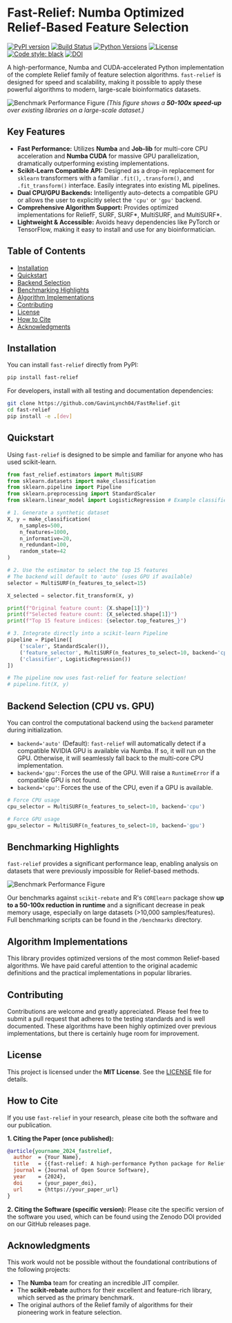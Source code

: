 # Fast-Relief: Numba Optimized Relief-Based Feature Selection

[![PyPI version](https://img.shields.io/pypi/v/fast-relief.svg)](https://pypi.org/project/fast-relief/)
[![Build Status](https://img.shields.io/github/actions/workflow/status/your-username/fast-relief/ci.yml?branch=main)](https://github.com/GavinLynch04/FastRelief/actions)
[![Python Versions](https://img.shields.io/pypi/pyversions/fast-relief.svg)](https://pypi.org/project/fast-relief/)
[![License](https://img.shields.io/pypi/l/fast-relief.svg)](https://github.com/GavinLynch04/FastRelief/blob/main/LICENSE)
[![Code style: black](https://img.shields.io/badge/code%20style-black-000000.svg)](https://github.com/psf/black)
[![DOI](https://zenodo.org/badge/DOI/your-zenodo-doi.svg)](https://doi.org/your-zenodo-doi)
<!-- start-include -->
A high-performance, Numba and CUDA-accelerated Python implementation of the complete Relief family of feature selection algorithms. `fast-relief` is designed for speed and scalability, making it possible to apply these powerful algorithms to modern, large-scale bioinformatics datasets.

![Benchmark Performance Figure](https://raw.githubusercontent.com/your-username/fast-relief/main/docs/assets/benchmark_figure.png)
*(This figure shows a **50-100x speed-up** over existing libraries on a large-scale dataset.)*

## Key Features

*   **Fast Performance:** Utilizes **Numba** and **Job-lib** for multi-core CPU acceleration and **Numba CUDA** for massive GPU parallelization, dramatically outperforming existing implementations.
*   **Scikit-Learn Compatible API:** Designed as a drop-in replacement for `sklearn` transformers with a familiar `.fit()`, `.transform()`, and `.fit_transform()` interface. Easily integrates into existing ML pipelines.
*   **Dual CPU/GPU Backends:** Intelligently auto-detects a compatible GPU or allows the user to explicitly select the `'cpu'` or `'gpu'` backend.
*   **Comprehensive Algorithm Support:** Provides optimized implementations for ReliefF, SURF, SURF*, MultiSURF, and MultiSURF*.
*   **Lightweight & Accessible:** Avoids heavy dependencies like PyTorch or TensorFlow, making it easy to install and use for any bioinformatician.
<!-- end-include -->
## Table of Contents

- [Installation](#installation)
- [Quickstart](#quickstart)
- [Backend Selection](#backend-selection-cpu-vs-gpu)
- [Benchmarking Highlights](#benchmarking-highlights)
- [Algorithm Implementations](#algorithm-implementations)
- [Contributing](#contributing)
- [License](#license)
- [How to Cite](#how-to-cite)
- [Acknowledgments](#acknowledgments)

## Installation

You can install `fast-relief` directly from PyPI:

```bash
pip install fast-relief
```

For developers, install with all testing and documentation dependencies:
```bash
git clone https://github.com/GavinLynch04/FastRelief.git
cd fast-relief
pip install -e .[dev]
```

## Quickstart

Using `fast-relief` is designed to be simple and familiar for anyone who has used scikit-learn.

```python
from fast_relief.estimators import MultiSURF
from sklearn.datasets import make_classification
from sklearn.pipeline import Pipeline
from sklearn.preprocessing import StandardScaler
from sklearn.linear_model import LogisticRegression # Example classifier

# 1. Generate a synthetic dataset
X, y = make_classification(
    n_samples=500,
    n_features=1000,
    n_informative=20,
    n_redundant=100,
    random_state=42
)

# 2. Use the estimator to select the top 15 features
# The backend will default to 'auto' (uses GPU if available)
selector = MultiSURF(n_features_to_select=15)

X_selected = selector.fit_transform(X, y)

print(f"Original feature count: {X.shape[1]}")
print(f"Selected feature count: {X_selected.shape[1]}")
print(f"Top 15 feature indices: {selector.top_features_}")

# 3. Integrate directly into a scikit-learn Pipeline
pipeline = Pipeline([
    ('scaler', StandardScaler()),
    ('feature_selector', MultiSURF(n_features_to_select=10, backend='cpu')),
    ('classifier', LogisticRegression())
])

# The pipeline now uses fast-relief for feature selection!
# pipeline.fit(X, y)
```

## Backend Selection (CPU vs. GPU)

You can control the computational backend using the `backend` parameter during initialization.

*   `backend='auto'` (Default): `fast-relief` will automatically detect if a compatible NVIDIA GPU is available via Numba. If so, it will run on the GPU. Otherwise, it will seamlessly fall back to the multi-core CPU implementation.
*   `backend='gpu'`: Forces the use of the GPU. Will raise a `RuntimeError` if a compatible GPU is not found.
*   `backend='cpu'`: Forces the use of the CPU, even if a GPU is available.

```python
# Force CPU usage
cpu_selector = MultiSURF(n_features_to_select=10, backend='cpu')

# Force GPU usage
gpu_selector = MultiSURF(n_features_to_select=10, backend='gpu')
```

## Benchmarking Highlights

`fast-relief` provides a significant performance leap, enabling analysis on datasets that were previously impossible for Relief-based methods.

![Benchmark Performance Figure](https://raw.githubusercontent.com/your-username/fast-relief/main/docs/assets/benchmark_figure.png)

Our benchmarks against `scikit-rebate` and R's `CORElearn` package show **up to a 50-100x reduction in runtime** and a significant decrease in peak memory usage, especially on large datasets (>10,000 samples/features). Full benchmarking scripts can be found in the `/benchmarks` directory.

## Algorithm Implementations

This library provides optimized versions of the most common Relief-based algorithms. We have paid careful attention to the original academic definitions and the practical implementations in popular libraries.

## Contributing

Contributions are welcome and greatly appreciated. Please feel free to submit a pull request that adheres to the testing standards and is well documented. These algorithms have been highly optimized over previous implementations, but there is certainly huge room for improvement.

## License

This project is licensed under the **MIT License**. See the [LICENSE](LICENSE) file for details.

## How to Cite

If you use `fast-relief` in your research, please cite both the software and our publication.

**1. Citing the Paper (once published):**
```bibtex
@article{yourname_2024_fastrelief,
  author  = {Your Name},
  title   = {{fast-relief: A high-performance Python package for Relief-based feature selection}},
  journal = {Journal of Open Source Software},
  year    = {2024},
  doi     = {your_paper_doi},
  url     = {https://your_paper_url}
}
```

**2. Citing the Software (specific version):**
Please cite the specific version of the software you used, which can be found using the Zenodo DOI provided on our GitHub releases page.

## Acknowledgments

This work would not be possible without the foundational contributions of the following projects:
*   The **Numba** team for creating an incredible JIT compiler.
*   The **scikit-rebate** authors for their excellent and feature-rich library, which served as the primary benchmark.
*   The original authors of the Relief family of algorithms for their pioneering work in feature selection.
```
